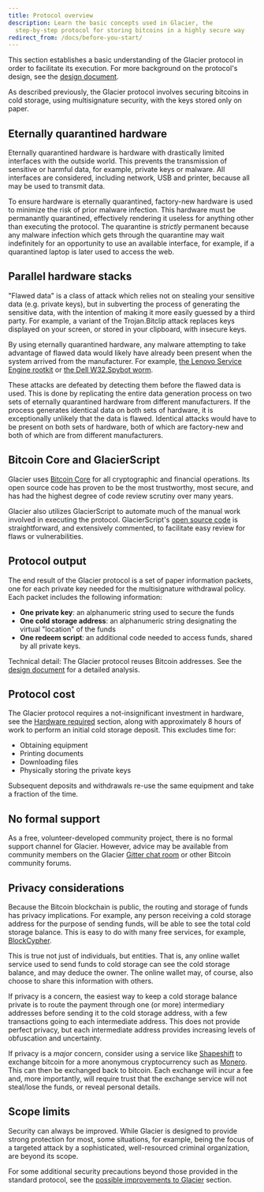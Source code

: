 ```yaml
---
title: Protocol overview
description: Learn the basic concepts used in Glacier, the
  step-by-step protocol for storing bitcoins in a highly secure way
redirect_from: /docs/before-you-start/
---
```


This section
establishes a basic understanding of the Glacier protocol in order to
facilitate its execution. For more background on the protocol's design, see
the [design document](/docs/design-doc/overview).

As described previously, the Glacier
protocol involves securing bitcoins in cold storage, using multisignature
security, with the keys stored only on paper.

## Eternally quarantined hardware

Eternally quarantined hardware is hardware with drastically limited
interfaces with the outside world. This prevents the transmission of
sensitive or harmful data, for example, private keys or malware. All
interfaces are considered, including network, USB and printer, because
all may be used to transmit data.

To ensure hardware is eternally quarantined, factory-new hardware is used to
minimize the risk of prior malware infection. This hardware must be
permanantly quarantined, effectively rendering it useless for anything other
than executing the protocol. The quarantine is *strictly* permanent because
any malware infection which gets through the quarantine may wait
indefinitely for an opportunity to use an available interface, for example,
if a quarantined laptop is later used to access the web. 

## Parallel hardware stacks

"Flawed data" is a class of attack which relies not on stealing
your sensitive data (e.g. private keys), but in subverting the process of
generating the sensitive data, with the intention of making it more easily
guessed by a third party. For example, a variant of the Trojan.Bitclip
attack replaces keys displayed on your screen, or stored in your clipboard,
with insecure keys.

By using eternally quarantined hardware, any malware attempting to take advantage
of flawed data would likely have already been present when the system arrived
from the manufacturer. For example, [the Lenovo Service Engine rootkit](https://thehackernews.com/2015/08/lenovo-rootkit-malware.html)
or [the Dell W32.Spybot worm](https://www.theregister.co.uk/2010/07/23/dell_malware_update/).

These attacks are defeated by detecting them before the flawed data is used.
This is done by replicating the entire data generation process on two
sets of eternally quarantined hardware from different manufacturers. If the
process generates identical data on both sets of hardware, it is exceptionally
unlikely that the data is flawed. Identical attacks would have to be present on
both sets of hardware, both of which are factory-new and both of which are from
different manufacturers.

## Bitcoin Core and GlacierScript

Glacier uses [Bitcoin Core](https://bitcoincore.org/) for all cryptographic and
financial operations. Its open source code has proven to be the most trustworthy,
most secure, and has had the highest degree of code review scrutiny over many years.

Glacier also utilizes GlacierScript to automate much of the manual work involved
in executing the protocol. GlacierScript's [open source code](https://github.com/GlacierProtocol/GlacierProtocol)
is straightforward, and extensively commented, to facilitate easy review for flaws
or vulnerabilities.

## Protocol output

The end result of the Glacier protocol is a set of paper information
packets, one for each private key needed for the multisignature withdrawal
policy. Each packet includes the following information:

* **One private key**: an alphanumeric string used to secure the funds
* **One cold storage address**: an alphanumeric string designating the virtual
"location" of the funds
* **One redeem script**: an additional code needed to access funds, shared
by all private keys.

Technical detail: The Glacier protocol reuses Bitcoin addresses. See the
[design document](/docs/design-doc/overview) for a detailed analysis.

## Protocol cost

The Glacier protocol requires a not-insignificant investment in hardware, see the
[Hardware required](/docs/before-you-start/hardware) section, along with
approximately 8 hours of work to perform an initial cold storage deposit. This
excludes time for:

* Obtaining equipment
* Printing documents
* Downloading files
* Physically storing the private keys

Subsequent deposits and withdrawals re-use the same equipment and take a
fraction of the time.

## No formal support

As a free, volunteer-developed community project, there is no formal support
channel for Glacier. However, advice may be available from community
members on the Glacier [Gitter chat room](https://gitter.im/glacierprotocol/Lobby)
or other Bitcoin community forums.

## Privacy considerations

Because the Bitcoin blockchain is public, the routing and storage of funds has
privacy implications. For example, any person receiving a cold storage
address for the purpose of sending funds, will be able to see the total cold
storage balance. This is easy to do with many free services, for example,
[BlockCypher](https://live.blockcypher.com).

This is true not just of individuals, but entities. That is, any online wallet
service used to send funds to cold storage can see the cold storage
balance, and may deduce the owner. The online wallet may, of course, also choose
to share this information with others.

If privacy is a concern, the easiest way to keep a cold storage balance private is
to route the payment through one (or more) intermediary addresses before sending
it to the cold storage address, with a few transactions going to each
intermediate address. This does not provide perfect privacy, but each
intermediate address provides increasing levels of obfuscation and
uncertainty.

If privacy is a *major* concern, consider using a service like
[Shapeshift](https://shapeshift.io/#/coins) to exchange bitcoin for a more
anonymous cryptocurrency such as [Monero](http://monero.org/). This can then be
exchanged back to bitcoin. Each exchange will incur a fee and, more importantly,
will require trust that the exchange service will not steal/lose the funds, or
reveal personal details.

## Scope limits

Security can always be improved. While Glacier is designed to provide strong
protection for most, some situations, for example, being the focus of a targeted
attack by a sophisticated, well-resourced criminal organization, are beyond its scope.

For some additional security precautions beyond those provided in the standard
protocol, see the [possible improvements to Glacier](/docs/extend/improvements/)
section.
